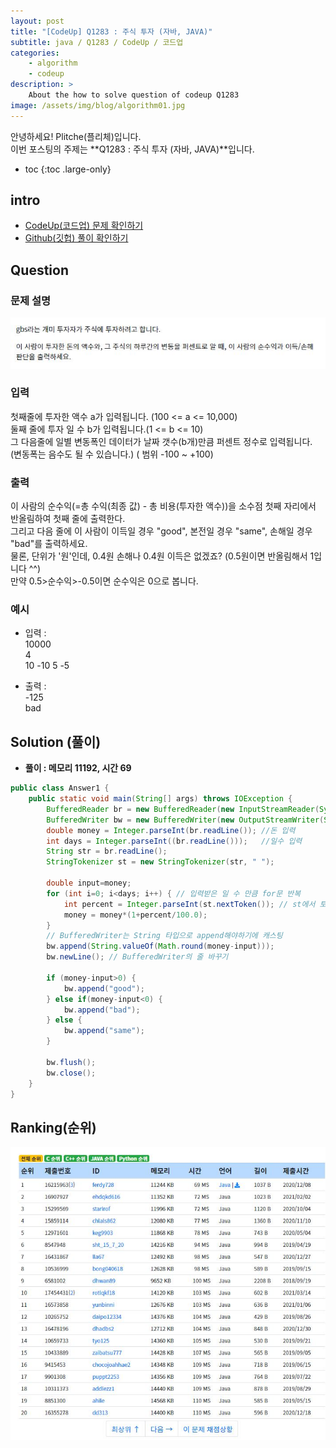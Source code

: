 ```yaml
---
layout: post
title: "[CodeUp] Q1283 : 주식 투자 (자바, JAVA)"
subtitle: java / Q1283 / CodeUp / 코드업
categories:
    - algorithm
    - codeup
description: >
    About the how to solve question of codeup Q1283
image: /assets/img/blog/algorithm01.jpg
---
```


안녕하세요! Plitche(플리체)입니다.  
이번 포스팅의 주제는 **Q1283 : 주식 투자 (자바, JAVA)**입니다.

* toc
{:toc .large-only}

## intro
* [CodeUp(코드업) 문제 확인하기](https://codeup.kr/problem.php?id=1283)  
* [Github(깃헙) 풀이 확인하기](https://github.com/plitche/CodeUp_Solution/tree/master/Q1201~Q1300/Q1283)  

## Question
### 문제 설명
![](/assets/post/codeup/Q1200~Q1299/20210906_02/01.JPG)  

### 입력
첫째줄에 투자한 액수 a가 입력됩니다. (100 <= a <= 10,000)  
둘째 줄에 투자 일 수 b가 입력됩니다.(1 <= b <= 10)  
그 다음줄에 일별 변동폭인 데이터가 날짜 갯수(b개)만큼 퍼센트 정수로 입력됩니다. (변동폭는 음수도 될 수 있습니다.) ( 범위 -100 ~ +100)  

### 출력
이 사람의 순수익(=총 수익(최종 값) - 총 비용(투자한 액수))을 소수점 첫째 자리에서 반올림하여 첫째 줄에 출력한다.  
그리고 다음 줄에 이 사람이 이득일 경우 "good", 본전일 경우 "same",  손해일 경우 "bad"를 출력하세요.   
물론, 단위가 '원'인데, 0.4원 손해나 0.4원 이득은 없겠죠? (0.5원이면 반올림해서 1입니다 ^^)  
만약 0.5>순수익>-0.5이면 순수익은 0으로 봅니다.  

### 예시
* 입력 :  
10000  
4  
10 -10 5 -5  

* 출력 :  
-125  
bad  

## Solution (풀이)
* **풀이 : 메모리 11192, 시간 69**  

```java
public class Answer1 {
	public static void main(String[] args) throws IOException {
		BufferedReader br = new BufferedReader(new InputStreamReader(System.in));
        BufferedWriter bw = new BufferedWriter(new OutputStreamWriter(System.out));
        double money = Integer.parseInt(br.readLine());	//돈 입력
        int days = Integer.parseInt((br.readLine()));	//일수 입력
        String str = br.readLine();
        StringTokenizer st = new StringTokenizer(str, " ");
        
        double input=money;
        for (int i=0; i<days; i++) { // 입력받은 일 수 만큼 for문 반복
            int percent = Integer.parseInt(st.nextToken()); // st에서 토큰을 차례로 꺼내어 계산
            money = money*(1+percent/100.0);
        }
        // BufferedWriter는 String 타입으로 append해야하기에 캐스팅
        bw.append(String.valueOf(Math.round(money-input)));
        bw.newLine(); // BufferedWriter의 줄 바꾸기

        if (money-input>0) {
            bw.append("good");
        } else if(money-input<0) {
            bw.append("bad");
        } else {
            bw.append("same");
        }
        
        bw.flush();
        bw.close();
	}
}
```  

## Ranking(순위)
![](/assets/post/codeup/Q1200~Q1299/20210906_02/02.JPG)  